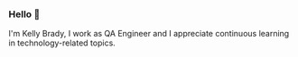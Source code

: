### Hello 👋

I'm Kelly Brady, I work as QA Engineer and I appreciate continuous learning in technology-related topics.




